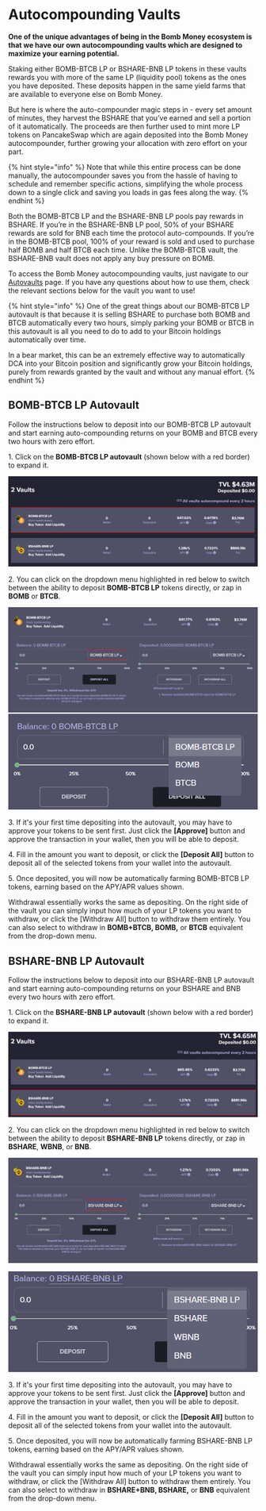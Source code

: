 # Autocompounding Vaults

**One of the unique advantages of being in the Bomb Money ecosystem is that we have our own autocompounding vaults which are designed to maximize your earning potential.**

Staking either BOMB-BTCB LP or BSHARE-BNB LP tokens in these vaults rewards you with more of the same LP (liquidity pool) tokens as the ones you have deposited. These deposits happen in the same yield farms that are available to everyone else on Bomb Money.

But here is where the auto-compounder magic steps in - every set amount of minutes, they harvest the BSHARE that you’ve earned and sell a portion of it automatically. The proceeds are then further used to mint more LP tokens on PancakeSwap which are again deposited into the Bomb Money autocompounder, further growing your allocation with zero effort on your part.

{% hint style="info" %}
Note that while this entire process can be done manually, the autocompounder saves you from the hassle of having to schedule and remember specific actions, simplifying the whole process down to a single click and saving you loads in gas fees along the way.
{% endhint %}

Both the BOMB-BTCB LP and the BSHARE-BNB LP pools pay rewards in BSHARE. If you’re in the BSHARE-BNB LP pool, 50% of your BSHARE rewards are sold for BNB each time the protocol auto-compounds. If you’re in the BOMB-BTCB pool, 100% of your reward is sold and used to purchase half BOMB and half BTCB each time. Unlike the BOMB-BTCB vault, the BSHARE-BNB vault does not apply any buy pressure on BOMB.

To access the Bomb Money autocompounding vaults, just navigate to our [Autovaults](https://www.bomb.farm/#/bsc) page. If you have any questions about how to use them, check the relevant sections below for the vault you want to use!

{% hint style="info" %}
One of the great things about our BOMB-BTCB LP autovault is that because it is selling BSHARE to purchase both BOMB and BTCB automatically every two hours, simply parking your BOMB or BTCB in this autovault is all you need to do to add to your Bitcoin holdings automatically over time.

In a bear market, this can be an extremely effective way to automatically DCA into your Bitcoin position and significantly grow your Bitcoin holdings, purely from rewards granted by the vault and without any manual effort.
{% endhint %}

## BOMB-BTCB LP Autovault

Follow the instructions below to deposit into our BOMB-BTCB LP autovault and start earning auto-compounding returns on your BOMB and BTCB every two hours with zero effort.

&#x20;1\. Click on the **BOMB-BTCB LP autovault** (shown below with a red border) to expand it.

![](<../.gitbook/assets/Autovaults 1.png>)

2\. You can click on the dropdown menu highlighted in red below to switch between the ability to deposit **BOMB-BTCB LP** tokens directly, or zap in **BOMB** or **BTCB**.

![](<../.gitbook/assets/image (10).png>) ![](<../.gitbook/assets/image (3).png>)

&#x20;3\. If it's your first time depositing into the autovault, you may have to approve your tokens to be sent first. Just click the **\[Approve]** button and approve the transaction in your wallet, then you will be able to deposit.

&#x20;4\. Fill in the amount you want to deposit, or click the **\[Deposit All]** button to deposit all of the selected tokens from your wallet into the autovault.

&#x20;5\. Once deposited, you will now be automatically farming BOMB-BTCB LP tokens, earning based on the APY/APR values shown.

Withdrawal essentially works the same as depositing. On the right side of the vault you can simply input how much of your LP tokens you want to withdraw, or click the \[Withdraw All] button to withdraw them entirely. You can also select to withdraw in **BOMB+BTCB, BOMB,** or **BTCB** equivalent from the drop-down menu.

## BSHARE-BNB LP Autovault

Follow the instructions below to deposit into our BSHARE-BNB LP autovault and start earning auto-compounding returns on your BSHARE and BNB every two hours with zero effort.

&#x20;1\. Click on the **BSHARE-BNB LP autovault** (shown below with a red border) to expand it.

![](<../.gitbook/assets/image (4).png>)

2\. You can click on the dropdown menu highlighted in red below to switch between the ability to deposit **BSHARE-BNB LP** tokens directly, or zap in **BSHARE**, **WBNB**, or **BNB**.

![](<../.gitbook/assets/image (2).png>)

![](<../.gitbook/assets/image (7).png>)

&#x20;3\. If it's your first time depositing into the autovault, you may have to approve your tokens to be sent first. Just click the **\[Approve]** button and approve the transaction in your wallet, then you will be able to deposit.

&#x20;4\. Fill in the amount you want to deposit, or click the **\[Deposit All]** button to deposit all of the selected tokens from your wallet into the autovault.

&#x20;5\. Once deposited, you will now be automatically farming BSHARE-BNB LP tokens, earning based on the APY/APR values shown.

Withdrawal essentially works the same as depositing. On the right side of the vault you can simply input how much of your LP tokens you want to withdraw, or click the \[Withdraw All] button to withdraw them entirely. You can also select to withdraw in **BSHARE+BNB, BSHARE,** or **BNB** equivalent from the drop-down menu.
